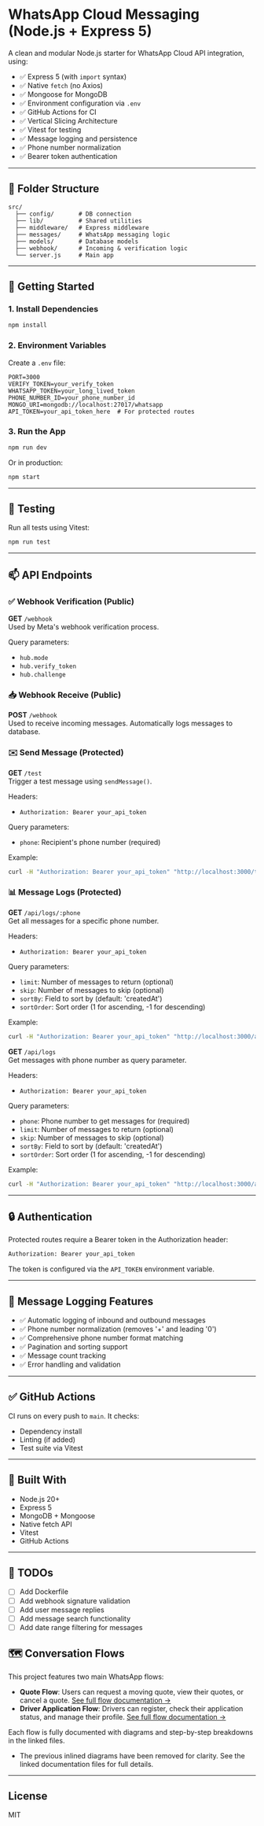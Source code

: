 # WhatsApp Cloud Messaging (Node.js + Express 5)

A clean and modular Node.js starter for WhatsApp Cloud API integration, using:

- ✅ Express 5 (with `import` syntax)
- ✅ Native `fetch` (no Axios)
- ✅ Mongoose for MongoDB
- ✅ Environment configuration via `.env`
- ✅ GitHub Actions for CI
- ✅ Vertical Slicing Architecture
- ✅ Vitest for testing
- ✅ Message logging and persistence
- ✅ Phone number normalization
- ✅ Bearer token authentication

---

## 📁 Folder Structure

```
src/
  ├── config/       # DB connection
  ├── lib/          # Shared utilities
  ├── middleware/   # Express middleware
  ├── messages/     # WhatsApp messaging logic
  ├── models/       # Database models
  ├── webhook/      # Incoming & verification logic
  └── server.js     # Main app
```

---

## 🚀 Getting Started

### 1. Install Dependencies

```bash
npm install
```

### 2. Environment Variables

Create a `.env` file:

```env
PORT=3000
VERIFY_TOKEN=your_verify_token
WHATSAPP_TOKEN=your_long_lived_token
PHONE_NUMBER_ID=your_phone_number_id
MONGO_URI=mongodb://localhost:27017/whatsapp
API_TOKEN=your_api_token_here  # For protected routes
```

### 3. Run the App

```bash
npm run dev
```

Or in production:

```bash
npm start
```

---

## 🧪 Testing

Run all tests using Vitest:

```bash
npm run test
```

---

## 📫 API Endpoints

### ✅ Webhook Verification (Public)

**GET** `/webhook`  
Used by Meta's webhook verification process.

Query parameters:

- `hub.mode`
- `hub.verify_token`
- `hub.challenge`

### 📥 Webhook Receive (Public)

**POST** `/webhook`  
Used to receive incoming messages. Automatically logs messages to database.

### ✉️ Send Message (Protected)

**GET** `/test`  
Trigger a test message using `sendMessage()`.

Headers:

- `Authorization: Bearer your_api_token`

Query parameters:

- `phone`: Recipient's phone number (required)

Example:

```bash
curl -H "Authorization: Bearer your_api_token" "http://localhost:3000/test?phone=1234567890"
```

### 📊 Message Logs (Protected)

**GET** `/api/logs/:phone`  
Get all messages for a specific phone number.

Headers:

- `Authorization: Bearer your_api_token`

Query parameters:

- `limit`: Number of messages to return (optional)
- `skip`: Number of messages to skip (optional)
- `sortBy`: Field to sort by (default: 'createdAt')
- `sortOrder`: Sort order (1 for ascending, -1 for descending)

Example:

```bash
curl -H "Authorization: Bearer your_api_token" "http://localhost:3000/api/logs/1234567890?limit=10"
```

**GET** `/api/logs`  
Get messages with phone number as query parameter.

Headers:

- `Authorization: Bearer your_api_token`

Query parameters:

- `phone`: Phone number to get messages for (required)
- `limit`: Number of messages to return (optional)
- `skip`: Number of messages to skip (optional)
- `sortBy`: Field to sort by (default: 'createdAt')
- `sortOrder`: Sort order (1 for ascending, -1 for descending)

Example:

```bash
curl -H "Authorization: Bearer your_api_token" "http://localhost:3000/api/logs?phone=1234567890&limit=10"
```

---

## 🔒 Authentication

Protected routes require a Bearer token in the Authorization header:

```bash
Authorization: Bearer your_api_token
```

The token is configured via the `API_TOKEN` environment variable.

---

## 🔄 Message Logging Features

- ✅ Automatic logging of inbound and outbound messages
- ✅ Phone number normalization (removes '+' and leading '0')
- ✅ Comprehensive phone number format matching
- ✅ Pagination and sorting support
- ✅ Message count tracking
- ✅ Error handling and validation

---

## ✅ GitHub Actions

CI runs on every push to `main`. It checks:

- Dependency install
- Linting (if added)
- Test suite via Vitest

---

## 🧱 Built With

- Node.js 20+
- Express 5
- MongoDB + Mongoose
- Native fetch API
- Vitest
- GitHub Actions

---

## 📌 TODOs

- [ ] Add Dockerfile
- [ ] Add webhook signature validation
- [ ] Add user message replies
- [ ] Add message search functionality
- [ ] Add date range filtering for messages

## 🗺️ Conversation Flows

This project features two main WhatsApp flows:

- **Quote Flow**: Users can request a moving quote, view their quotes, or cancel a quote. [See full flow documentation →](docs/quote-flow.md)
- **Driver Application Flow**: Drivers can register, check their application status, and manage their profile. [See full flow documentation →](docs/driver-flow.md)

Each flow is fully documented with diagrams and step-by-step breakdowns in the linked files.

- The previous inlined diagrams have been removed for clarity. See the linked documentation files for full details.

---

## License

MIT
